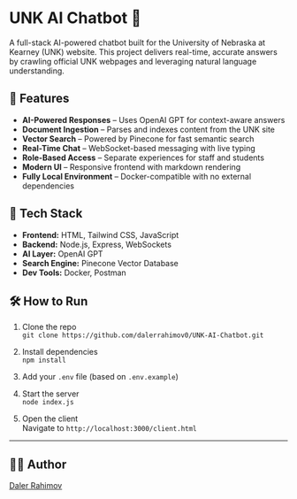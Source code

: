 # UNK AI Chatbot 🤖

A full-stack AI-powered chatbot built for the University of Nebraska at Kearney (UNK) website. This project delivers real-time, accurate answers by crawling official UNK webpages and leveraging natural language understanding.

## 🚀 Features

- **AI-Powered Responses** – Uses OpenAI GPT for context-aware answers
- **Document Ingestion** – Parses and indexes content from the UNK site
- **Vector Search** – Powered by Pinecone for fast semantic search
- **Real-Time Chat** – WebSocket-based messaging with live typing
- **Role-Based Access** – Separate experiences for staff and students
- **Modern UI** – Responsive frontend with markdown rendering
- **Fully Local Environment** – Docker-compatible with no external dependencies

## 🧠 Tech Stack

- **Frontend:** HTML, Tailwind CSS, JavaScript
- **Backend:** Node.js, Express, WebSockets
- **AI Layer:** OpenAI GPT
- **Search Engine:** Pinecone Vector Database
- **Dev Tools:** Docker, Postman


## 🛠️ How to Run

1. Clone the repo  
   `git clone https://github.com/dalerrahimov0/UNK-AI-Chatbot.git`

2. Install dependencies  
   `npm install`

3. Add your `.env` file (based on `.env.example`)

4. Start the server  
   `node index.js`

5. Open the client  
   Navigate to `http://localhost:3000/client.html`

---

## 🙋‍♂️ Author

[Daler Rahimov](https://www.linkedin.com/in/daler-rahimov-002970264/)

